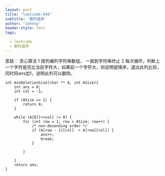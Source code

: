 ```yaml
---
layout: post
title: "leetcode-944"
subtitle: '删列造序'
author: "Johnny"
header-style: text
tags:

  - leetcode
  - 删列造序
---
```


思路：
贪心算法
1 按列编列字符串数组， 一直到字符串终止
2 每次循环，判断上一个字符是否比当前字符大，如果前一个字符大，则说明是降序，退出此列比较，同时将ans加1，说明此列可以删除。


```
int minDeletionSize(char ** A, int ASize){
    int ans = 0;
    int col = -1;

    if (ASize == 1) {
        return 0;
    }

    while (A[0][++col] != 0) {
        for (int row = 1; row < ASize; row++) {
            /* non-desending order */
            if (A[row - 1][col]  > A[row][col]) {
                ans++;
                break;
            }
   
        }
        
    }
    return ans;
}
```
